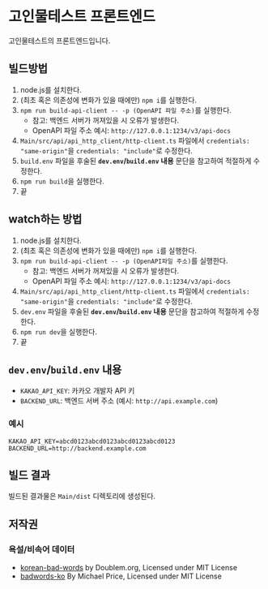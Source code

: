 # 고인물테스트 프론트엔드
고인물테스트의 프론트엔드입니다.

## 빌드방법
1. node.js를 설치한다.
1. (최초 혹은 의존성에 변화가 있을 때에만) `npm i`를 실행한다.
1. `npm run build-api-client -- -p (OpenAPI 파일 주소)`를 실행한다.
    - 참고: 백엔드 서버가 꺼져있을 시 오류가 발생한다.
    - OpenAPI 파일 주소 예시: `http://127.0.0.1:1234/v3/api-docs`
1. `Main/src/api/api_http_client/http-client.ts` 파일에서 `credentials: "same-origin"`을 `credentials: "include"`로 수정한다.
1. `build.env` 파일을 후술된 **`dev.env`/`build.env` 내용** 문단을 참고하여 적절하게 수정한다.
1. `npm run build`을 실행한다.
1. 끝

## watch하는 방법
1. node.js를 설치한다.
1. (최초 혹은 의존성에 변화가 있을 때에만) `npm i`를 실행한다.
1. `npm run build-api-client -- -p (OpenAPI파일 주소)`를 실행한다.
    - 참고: 백엔드 서버가 꺼져있을 시 오류가 발생한다.
    - OpenAPI 파일 주소 예시: `http://127.0.0.1:1234/v3/api-docs`
1. `Main/src/api/api_http_client/http-client.ts` 파일에서 `credentials: "same-origin"`을 `credentials: "include"`로 수정한다.
1. `dev.env` 파일을 후술된 **`dev.env`/`build.env` 내용** 문단을 참고하여 적절하게 수정한다.
1. `npm run dev`을 실행한다.
1. 끝

## `dev.env`/`build.env` 내용
- `KAKAO_API_KEY`: 카카오 개발자 API 키
- `BACKEND_URL`: 백엔드 서버 주소 (예시: `http://api.example.com`)

### 예시
```
KAKAO_API_KEY=abcd0123abcd0123abcd0123abcd0123
BACKEND_URL=http://backend.example.com
```

## 빌드 결과
빌드된 결과물은 `Main/dist` 디렉토리에 생성된다.

## 저작권
### 욕설/비속어 데이터
- [korean-bad-words](https://github.com/doublems/korean-bad-words) by Doublem.org, Licensed under MIT License
- [badwords-ko](https://github.com/yoonheyjung/badwords-ko) By Michael Price, Licensed under MIT License